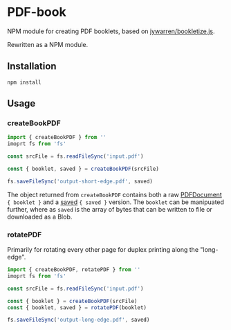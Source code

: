 # PDF-book

NPM module for creating PDF booklets, based on
[jywarren/bookletize.js](https://github.com/jywarren/bookletize.js).

Rewritten as a NPM module.

## Installation

```
npm install
```

## Usage

### createBookPDF

```js
import { createBookPDF } from ''
imoprt fs from 'fs'

const srcFile = fs.readFileSync('input.pdf')

const { booklet, saved } = createBookPDF(srcFile)

fs.saveFileSync('output-short-edge.pdf', saved)
```

The object returned from `createBookPDF` contains both a raw
[PDFDocument](https://pdf-lib.js.org/docs/api/classes/pdfdocument) `{ booklet }`
and a [saved](https://pdf-lib.js.org/docs/api/classes/pdfdocument#save) `{ saved
}` version. The `booklet` can be manipuated further, where as `saved` is the
array of bytes that can be written to file or downloaded as a Blob.

### rotatePDF

Primarily for rotating every other page for duplex printing along the
"long-edge".

```js
import { createBookPDF, rotatePDF } from ''
imoprt fs from 'fs'

const srcFile = fs.readFileSync('input.pdf')

const { booklet } = createBookPDF(srcFile)
const { booklet, saved } = rotatePDF(booklet)

fs.saveFileSync('output-long-edge.pdf', saved)
```

